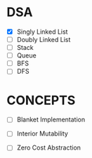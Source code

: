 # DSA

- [x] Singly Linked List
- [ ] Doubly Linked List
- [ ] Stack
- [ ] Queue
- [ ] BFS
- [ ] DFS

# CONCEPTS

- [ ] Blanket Implementation
- [ ] Interior Mutability
- [ ] Zero Cost Abstraction

